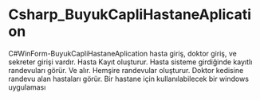 # Csharp_BuyukCapliHastaneAplication
 C#WinForm-BuyukCapliHastaneAplication 
hasta giriş, doktor giriş, ve sekreter girişi vardır.
Hasta Kayıt oluşturur. 
Hasta sisteme girdiğinde kayıtlı randevuları görür. Ve alır.
Hemşire randevular oluşturur.
Doktor kedisine randevu alan hastaları görür.
Bir hastane için kullanılabilecek bir windows uygulaması
